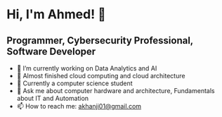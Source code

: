 # Hi, I'm Ahmed! 👋
## Programmer, Cybersecurity Professional, Software Developer

- 🔭 I’m currently working on Data Analytics and AI
- 🌱 Almost finished cloud computing and cloud architecture
- 🤔 Currently a computer science student
- 💬 Ask me about computer hardware and architecture, Fundamentals about IT and Automation
- 📫 How to reach me: akhanji01@gmail.com

